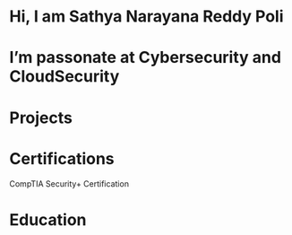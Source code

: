 <h1>Hi, I am Sathya Narayana Reddy Poli<h1>
<h1>I’m passonate at Cybersecurity and CloudSecurity<h1>
<h1> Projects</h1>

<h1>Certifications</h1>
CompTIA Security+ Certification
<h1> Education</h1>


